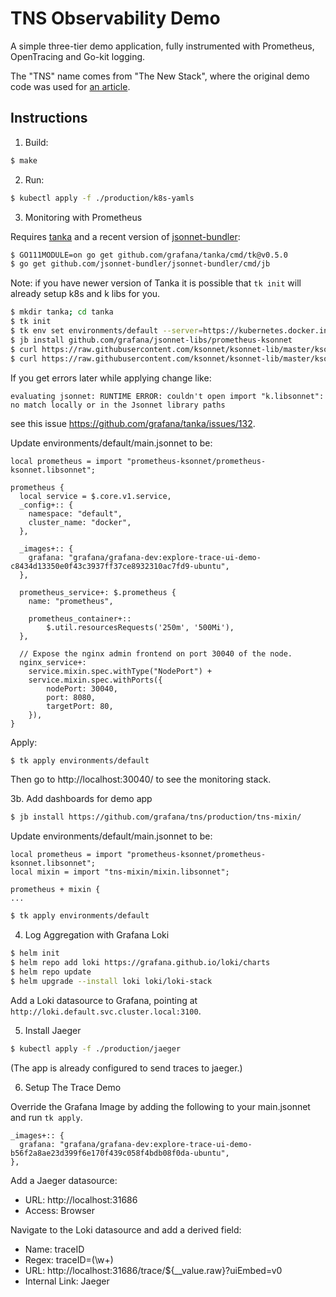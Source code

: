 # TNS Observability Demo

A simple three-tier demo application, fully instrumented with Prometheus, OpenTracing and Go-kit logging.

The "TNS" name comes from "The New Stack", where the original demo code was used for [an article](https://thenewstack.io/how-to-detect-map-and-monitor-docker-containers-with-weave-scope-from-weaveworks/).

## Instructions

1. Build:

```sh
$ make
```

2. Run:

```sh
$ kubectl apply -f ./production/k8s-yamls
```

3. Monitoring with Prometheus

Requires [tanka](https://github.com/grafana/tanka) and a recent version of [jsonnet-bundler](https://github.com/jsonnet-bundler/jsonnet-bundler):

```sh
$ GO111MODULE=on go get github.com/grafana/tanka/cmd/tk@v0.5.0
$ go get github.com/jsonnet-bundler/jsonnet-bundler/cmd/jb
```

Note: if you have newer version of Tanka it is possible that `tk init` will already setup k8s and k libs for you. 
```sh
$ mkdir tanka; cd tanka
$ tk init
$ tk env set environments/default --server=https://kubernetes.docker.internal:6443 # if you're using docker desktop.
$ jb install github.com/grafana/jsonnet-libs/prometheus-ksonnet
$ curl https://raw.githubusercontent.com/ksonnet/ksonnet-lib/master/ksonnet.beta.3/k8s.libsonnet > vendor/k8s.libsonnet
$ curl https://raw.githubusercontent.com/ksonnet/ksonnet-lib/master/ksonnet.beta.3/k.libsonnet > vendor/k.libsonnet
```

If you get errors later while applying change like:
```
evaluating jsonnet: RUNTIME ERROR: couldn't open import "k.libsonnet": no match locally or in the Jsonnet library paths
```
see this issue https://github.com/grafana/tanka/issues/132.

Update environments/default/main.jsonnet to be:

```
local prometheus = import "prometheus-ksonnet/prometheus-ksonnet.libsonnet";

prometheus {
  local service = $.core.v1.service,
  _config+:: {
    namespace: "default",
    cluster_name: "docker",
  },

  _images+:: {
    grafana: "grafana/grafana-dev:explore-trace-ui-demo-c8434d13350e0f43c3937ff37ce8932310ac7fd9-ubuntu",
  },

  prometheus_service+: $.prometheus {
    name: "prometheus",

    prometheus_container+::
        $.util.resourcesRequests('250m', '500Mi'),
  },

  // Expose the nginx admin frontend on port 30040 of the node.
  nginx_service+:
    service.mixin.spec.withType("NodePort") +
    service.mixin.spec.withPorts({
        nodePort: 30040,
        port: 8080,
        targetPort: 80,
    }),
}
```

Apply:

```sh
$ tk apply environments/default
```

Then go to http://localhost:30040/ to see the monitoring stack.

3b. Add dashboards for demo app

```sh
$ jb install https://github.com/grafana/tns/production/tns-mixin/
```
Update environments/default/main.jsonnet to be:

```
local prometheus = import "prometheus-ksonnet/prometheus-ksonnet.libsonnet";
local mixin = import "tns-mixin/mixin.libsonnet";

prometheus + mixin {
...
```

```sh
$ tk apply environments/default
```

4. Log Aggregation with Grafana Loki

```bash
$ helm init
$ helm repo add loki https://grafana.github.io/loki/charts
$ helm repo update
$ helm upgrade --install loki loki/loki-stack
```

Add a Loki datasource to Grafana, pointing at `http://loki.default.svc.cluster.local:3100`.

5. Install Jaeger

```sh
$ kubectl apply -f ./production/jaeger
```

(The app is already configured to send traces to jaeger.)

6. Setup The Trace Demo

Override the Grafana Image by adding the following to your main.jsonnet and run `tk apply`.

```
_images+:: {
  grafana: "grafana/grafana-dev:explore-trace-ui-demo-b56f2a8ae23d399f6e170f439c058f4bdb08f0da-ubuntu",
},
```

Add a Jaeger datasource:

- URL: http://localhost:31686
- Access: Browser

Navigate to the Loki datasource and add a derived field:

- Name: traceID
- Regex: traceID=(\w+)
- URL:  http://localhost:31686/trace/${__value.raw}?uiEmbed=v0
- Internal Link: Jaeger
